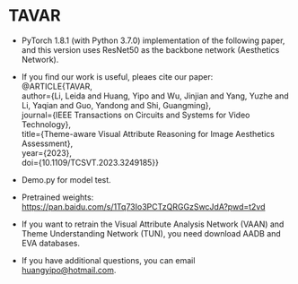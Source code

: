 # TAVAR

* PyTorch 1.8.1 (with Python 3.7.0) implementation of the following paper, and this version uses ResNet50 as the backbone network (Aesthetics Network).

* If you find our work is useful, pleaes cite our paper:  
@ARTICLE{TAVAR,  
  author={Li, Leida and Huang, Yipo and Wu, Jinjian and Yang, Yuzhe and Li, Yaqian and Guo, Yandong and Shi, Guangming},  
  journal={IEEE Transactions on Circuits and Systems for Video Technology},   
  title={Theme-aware Visual Attribute Reasoning for Image Aesthetics Assessment},   
  year={2023},  
  doi={10.1109/TCSVT.2023.3249185}} 

* Demo.py for model test.

* Pretrained weights: https://pan.baidu.com/s/1Tq73Io3PCTzQRGGzSwcJdA?pwd=t2vd 

* If you want to retrain the Visual Attribute Analysis Network (VAAN) and Theme Understanding Network (TUN), you need download AADB and EVA databases.

* If you have additional questions, you can email huangyipo@hotmail.com.

